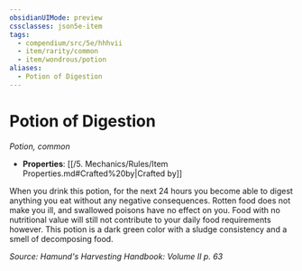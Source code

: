 ```yaml
---
obsidianUIMode: preview
cssclasses: json5e-item
tags:
  - compendium/src/5e/hhhvii
  - item/rarity/common
  - item/wondrous/potion
aliases:
  - Potion of Digestion
---
```

# Potion of Digestion
*Potion, common*  

- **Properties**: [[/5. Mechanics/Rules/Item Properties.md#Crafted%20by\|Crafted by]]

When you drink this potion, for the next 24 hours you become able to digest anything you eat without any negative consequences. Rotten food does not make you ill, and swallowed poisons have no effect on you. Food with no nutritional value will still not contribute to your daily food requirements however. This potion is a dark green color with a sludge consistency and a smell of decomposing food.

*Source: Hamund's Harvesting Handbook: Volume II p. 63*
